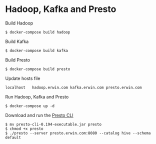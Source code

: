 # Hadoop, Kafka and Presto

Build Hadoop
```
$ docker-compose build hadoop
```

Build Kafka
```
$ docker-compose build kafka
```

Build Presto
```
$ docker-compose build presto
```

Update hosts file
```
localhost   hadoop.erwin.com kafka.erwin.com presto.erwin.com
```

Run Hadoop, Kafka and Presto
```
$ docker-compose up -d
```

Download and run the [Presto CLI](https://repo1.maven.org/maven2/com/facebook/presto/presto-cli/0.194/presto-cli-0.194-executable.jar)
```
$ mv presto-cli-0.194-executable.jar presto
$ chmod +x presto
$ ./presto --server presto.erwin.com:8080 --catalog hive --schema default
``` 
